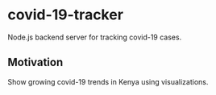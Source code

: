 # covid-19-tracker
Node.js backend server for tracking covid-19 cases.
## Motivation
Show growing covid-19 trends in Kenya using visualizations.
